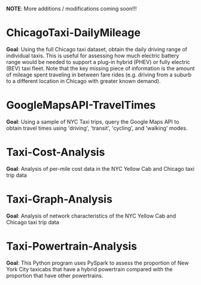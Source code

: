 **NOTE**: More additions / modifications coming soon!!!

# ChicagoTaxi-DailyMileage

**Goal**: Using the full Chicago taxi dataset, obtain the daily driving range of individual taxis. This is useful for assessing how much electric battery range would be needed to support a plug-in hybrid (PHEV) or fully electric (BEV) taxi fleet. Note that the key missing piece of information is the amount of mileage spent traveling in between fare rides (e.g. driving from a suburb to a different location in Chicago with greater known demand). 

# GoogleMapsAPI-TravelTimes

**Goal**: Using a sample of NYC Taxi trips, query the Google Maps API to obtain travel times using 'driving', 'transit', 'cycling', and 'walking' modes. 

# Taxi-Cost-Analysis

**Goal**: Analysis of per-mile cost data in the NYC Yellow Cab and Chicago taxi trip data

# Taxi-Graph-Analysis

**Goal**: Analysis of network characteristics of the NYC Yellow Cab and Chicago taxi trip data

# Taxi-Powertrain-Analysis

**Goal**: This Python program uses PySpark to assess the proportion of New York City taxicabs that have a hybrid powertrain compared with the proportion that have other powertrains. 
